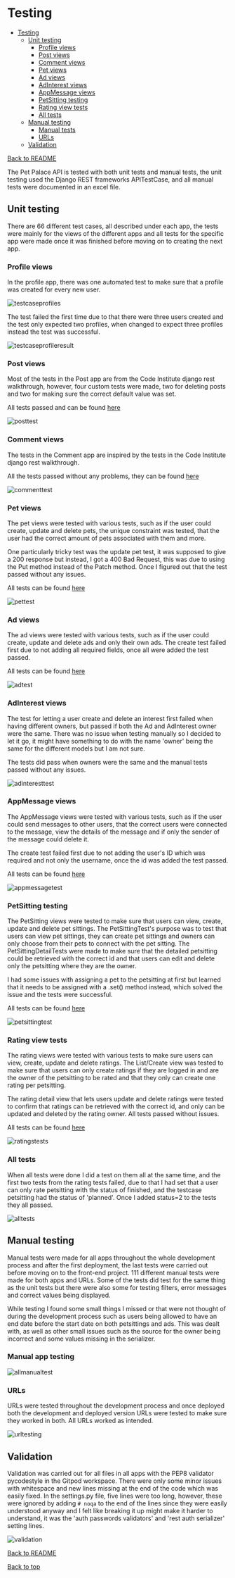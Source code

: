 # Testing

- [Testing](#testing)
  * [Unit testing](#unit-testing)
    + [Profile views](#profile-views)
    + [Post views](#post-views)
    + [Comment views](#comment-views)
    + [Pet views](#pet-views)
    + [Ad views](#ad-views)
    + [AdInterest views](#adinterest-views)
    + [AppMessage views](#appmessage-views)
    + [PetSitting testing](#petsitting-testing)
    + [Rating view tests](#rating-view-tests)
    + [All tests](#all-tests)
  * [Manual testing](#manual-testing)
    + [Manual tests](#manual-app-testing)
    + [URLs](#urls)
  * [Validation](#validation)

[Back to README](README.md)

The Pet Palace API is tested with both unit tests and manual tests, the unit testing used the Django REST frameworks APITestCase, and all manual tests were documented in an excel file.

## Unit testing

There are 66 different test cases, all described under each app, the tests were mainly for the views of the different apps and all tests for the specific app were made once it was finished before moving on to creating the next app.

### Profile views

In the profile app, there was one automated test to make sure that a profile was created for every new user.

![testcaseprofiles](/documentation/testing/profilecreatetest.png)

The test failed the first time due to that there were three users created and the test only expected two profiles,
when changed to expect three profiles instead the test was successful.

![testcaseprofileresult](/documentation/testing/testprofileresult.png)

### Post views

Most of the tests in the Post app are from the Code Institute django rest walkthrough, however, four custom tests were made, two for deleting posts and two for making sure the correct default value was set.

All tests passed and can be found [here](../pet-palace-api/posts/tests.py)

![posttest](/documentation/testing/customtestpost.png)

### Comment views

The tests in the Comment app are inspired by the tests in the Code Institute django rest walkthrough.

All the tests passed without any problems, they can be found
[here](../pet-palace-api/comments/tests.py)

![commenttest](/documentation/testing/commenttest.png)

### Pet views

The pet views were tested with various tests, such as if the user could create, update and delete pets, the unique constraint was tested, that the user had the correct amount of pets associated with them and more.

One particularly tricky test was the update pet test, it was supposed to give a 200 response but instead, I got a 400 Bad Request, this was due to using the Put method instead of the Patch method. Once I figured out that the test passed without any issues.

All tests can be found [here](/pets/tests.py)

![pettest](documentation/testing/testpetsview.png)

### Ad views

The ad views were tested with various tests, such as if the user could create, update and delete ads and only their own ads.
The create test failed first due to not adding all required fields, once all were added the test passed.

All tests can be found [here](/ads/tests.py)

![adtest](documentation/testing/testadview.png)

### AdInterest views

The test for letting a user create and delete an interest first failed when having different owners, but passed if both the Ad and AdInterest owner were the same.
There was no issue when testing manually so I decided to let it go, it might have something to do with the name 'owner' being the same for the different models but I am not sure.

The tests did pass when owners were the same and the manual tests passed without any issues.

![adinteresttest](documentation/testing/adinteresttest.png)

### AppMessage views

The AppMessage views were tested with various tests, such as if the user could send messages to other users, that the correct users were connected to the message, view the details of the message and if only the sender of the message could delete it.

The create test failed first due to not adding the user's ID which was required and not only the username, once the id was added the test passed.

All tests can be found [here](/app_messages/tests.py)

![appmessagetest](documentation/testing/messageviewtests.png)

### PetSitting testing

The PetSitting views were tested to make sure that users can view, create, update and delete pet sittings. The PetSittingTest's purpose was to test that users can view pet sittings, they can create pet sittings and owners can only choose from their pets to connect with the pet sitting.
The PetSittingDetailTests were made to make sure that the detailed petsitting could be retrieved with the correct id and that users can edit and delete only the petsitting where they are the owner.

I had some issues with assigning a pet to the petsitting at first but learned that it needs to be assigned with a .set() method instead, which solved the issue and the tests were successful.

All tests can be found [here](/pet_sittings/tests.py)

![petsittingtest](/documentation/testing/petsittingtests.png)

### Rating view tests

The rating views were tested with various tests to make sure users can view, create, update and delete ratings.
The List/Create view was tested to make sure that users can only create ratings if they are logged in and are the owner of the petsitting to be rated and that they only can create one rating per petsitting.

The rating detail view that lets users update and delete ratings were tested to confirm that ratings can be retrieved with the correct id, and only can be updated and deleted by the rating owner.
All tests passed without issues.

All tests can be found [here](/ratings/tests.py)

![ratingstests](documentation/testing/testratings.png)

### All tests

When all tests were done I did a test on them all at the same time, and the first two tests from the rating tests failed, due to that I had set that a user can only rate petsitting with the status of finished, and the testcase petsitting had the status of 'planned'. Once I added status=2 to the tests they all passed.

![alltests](documentation/testing/alltests.png)

## Manual testing

Manual tests were made for all apps throughout the whole development process and after the first deployment, the last tests were carried out before moving on to the front-end project.
111 different manual tests were made for both apps and URLs.
Some of the tests did test for the same thing as the unit tests but there were also some for testing filters, error messages and correct values being displayed.

While testing I found some small things I missed or that were not thought of during the development process such as users being allowed to have an end date before the start date on both petsittings and ads. This was dealt with, as well as other small issues such as the source for the owner being incorrect and some values missing in the serializer.

### Manual app testing

![allmanualtest](/documentation/testing/allmanualtests.png)

### URLs

URLs were tested throughout the development process and once deployed both the development and deployed version URLs were tested to make sure they worked in both. All URLs worked as intended.

![urltesting](documentation/testing/urlmanualtests.png)

## Validation

Validation was carried out for all files in all apps with the PEP8 validator pycodestyle in the Gitpod workspace. There were only some minor issues with whitespace and new lines missing at the end of the code which was easily fixed. In the settings.py file, five lines were too long, however, these were ignored by adding `# noqa` to the end of the lines since they were easily understood anyway and I felt like breaking it up might make it harder to understand, it was the 'auth passwords validators' and 'rest auth serializer' setting lines.

![validation](/documentation/testing/validations.png)

[Back to README](README.md)

[Back to top](#testing)
